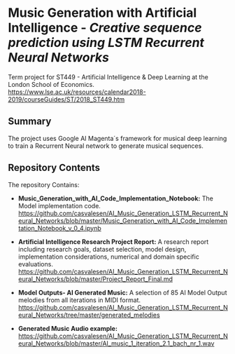 
# Music Generation with Artificial Intelligence - *Creative sequence prediction using LSTM Recurrent Neural Networks*

Term project for ST449 - Artificial Intelligence & Deep Learning at the London School of Economics. 
https://www.lse.ac.uk/resources/calendar2018-2019/courseGuides/ST/2018_ST449.htm

## Summary 
The project uses Google AI Magenta´s framework for musical deep learning to train a Recurrent Neural network to generate musical sequences.

## Repository Contents 

The repository Contains: 

- **Music_Generation_with_AI_Code_Implementation_Notebook:**  The Model implementation code. 
https://github.com/casvalesen/AI_Music_Generation_LSTM_Recurrent_Neural_Networks/blob/master/Music_Generation_with_AI_Code_Implementation_Notebook_v_0_4.ipynb

- **Artificial Intelligence Research Project Report:** A research report including research goals, dataset selection, model design, implementation considerations, numerical and domain specific evaluations. 
https://github.com/casvalesen/AI_Music_Generation_LSTM_Recurrent_Neural_Networks/blob/master/Project_Report_Final.md

- **Model Outputs- AI Generated Music:** A selection of 85 AI Model Output melodies from all iterations in MIDI format. 
https://github.com/casvalesen/AI_Music_Generation_LSTM_Recurrent_Neural_Networks/tree/master/generated_melodies

- **Generated Music Audio example:** https://github.com/casvalesen/AI_Music_Generation_LSTM_Recurrent_Neural_Networks/blob/master/AI_music_1_iteration_2.1_bach_nr_1.wav
